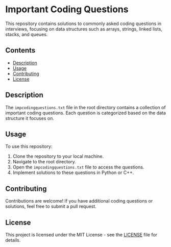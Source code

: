 # Important Coding Questions

This repository contains solutions to commonly asked coding questions in interviews, focusing on data structures such as arrays, strings, linked lists, stacks, and queues. 

## Contents
- [Description](#description)
- [Usage](#usage)
- [Contributing](#contributing)
- [License](#license)

## Description

The `impcodingquestions.txt` file in the root directory contains a collection of important coding questions. Each question is categorized based on the data structure it focuses on.

## Usage

To use this repository:
1. Clone the repository to your local machine.
2. Navigate to the root directory.
3. Open the `impcodingquestions.txt` file to access the questions.
4. Implement solutions to these questions in Python or C++.

## Contributing

Contributions are welcome! If you have additional coding questions or solutions, feel free to submit a pull request.

## License

This project is licensed under the MIT License - see the [LICENSE](LICENSE) file for details.
